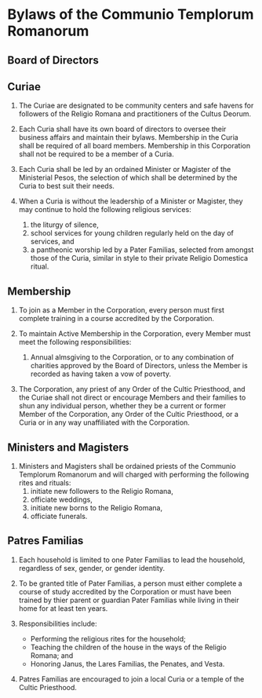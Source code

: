 Bylaws of the Communio Templorum Romanorum
======

## Board of Directors

## Curiae

1. The Curiae are designated to be community centers and safe havens for followers of the Religio
	Romana and practitioners of the Cultus Deorum.

1. Each Curia shall have its own board of directors to oversee their business affairs and maintain
	their bylaws. Membership in the Curia shall be required of all board members. Membership in
	this Corporation shall not be required to be a member of a Curia.

1. Each Curia shall be led by an ordained Minister or Magister of the Ministerial Pesos, the
	selection of which shall be determined by the Curia to best suit their needs.

1. When a Curia is without the leadership of a Minister or Magister, they may continue to hold the
	following religious services:
	1. the liturgy of silence,
	1. school services for young children regularly held on the day of services, and
	1. a pantheonic worship led by a Pater Familias, selected from amongst those of the Curia,
		similar in style to their private Religio Domestica ritual.

## Membership

1. To join as a Member in the Corporation, every person must first complete training in a course
	accredited by the Corporation.

1. To maintain Active Membership in the Corporation, every Member must meet the following
	responsibilities:
	1. Annual almsgiving to the Corporation, or to any combination of charities approved by the
		Board of Directors, unless the Member is recorded as having taken a vow of poverty.

1. The Corporation, any priest of any Order of the Cultic Priesthood, and the Curiae shall not
	direct or encourage Members and their families to shun any individual person, whether they be a
	current or former Member of the Corporation, any Order of the Cultic Priesthood, or a Curia or
	in any way unaffiliated with the Corporation.

## Ministers and Magisters

1. Ministers and Magisters shall be ordained priests of the Communio Templorum Romanorum and will
	charged with performing the following rites and rituals:
	1. initiate new followers to the Religio Romana,
	2. officiate weddings,
	3. initiate new borns to the Religio Romana,
	4. officiate funerals.

## Patres Familias

1. Each household is limited to one Pater Familias to lead the household, regardless of sex,
	gender, or gender identity.

1. To be granted title of Pater Familias, a person must either complete a course of study
	accredited by the Corporation or must have been trained by thier parent or guardian Pater
	Familias while living in their home for at least ten years.

1. Responsibilities include:
	* Performing the religious rites for the household;
	* Teaching the children of the house in the ways of the Religio Romana; and
	* Honoring Janus, the Lares Familias, the Penates, and Vesta.

1. Patres Familias are encouraged to join a local Curia or a temple of the Cultic Priesthood.
